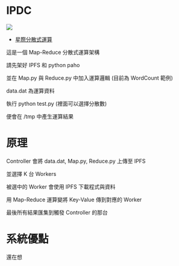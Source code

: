# IPDC
[![](http://gateway.ipfs.io/ipfs/QmfQJez3vA7mPWRioangGM4cwsQtEvGhuZrYxq57dLJhxM)](http://ipn.io)

- [星際分散式運算](#IPDC)

這是一個 Map-Reduce 分散式運算架構

請先架好 IPFS 和 python paho

並在 Map.py 與 Reduce.py 中加入運算邏輯 (目前為 WordCount 範例)

data.dat 為運算資料

執行 python test.py (裡面可以選擇分散數)

便會在 /tmp 中產生運算結果


# 原理
Controller 會將 data.dat, Map.py, Reduce.py 上傳至 IPFS

並選擇 K 台 Workers

被選中的 Worker 會使用 IPFS 下載程式與資料

用 Map-Reduce 運算變將 Key-Value 傳到對應的 Worker

最後所有結果匯集到觸發 Controller 的那台

# 系統優點
還在想
